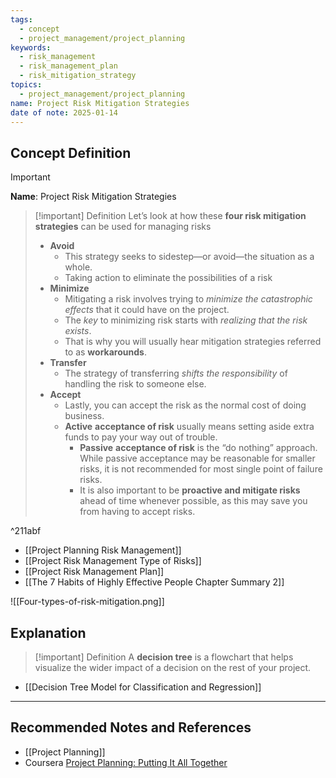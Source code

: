 ```yaml
---
tags:
  - concept
  - project_management/project_planning
keywords:
  - risk_management
  - risk_management_plan
  - risk_mitigation_strategy
topics:
  - project_management/project_planning
name: Project Risk Mitigation Strategies
date of note: 2025-01-14
---
```


## Concept Definition

>[!important]
>**Name**: Project Risk Mitigation Strategies

>[!important] Definition
>Let’s look at how these **four risk mitigation strategies** can be used for managing risks
>- **Avoid**  
>	- This strategy seeks to sidestep—or avoid—the situation as a whole.
>	- Taking action to eliminate the possibilities of a risk
>- **Minimize**
>	- Mitigating a risk involves trying to *minimize the catastrophic effects* that it could have on the project. 
>	- The *key* to minimizing risk starts with *realizing that the risk exists*. 
>	- That is why you will usually hear mitigation strategies referred to as **workarounds**.
>- **Transfer**
>	- The strategy of transferring *shifts the responsibility* of handling the risk to someone else.
>- **Accept**
>	- Lastly, you can accept the risk as the normal cost of doing business. 
>	- **Active** **acceptance of risk** usually means setting aside extra funds to pay your way out of trouble.
>		- **Passive** **acceptance of risk** is the “do nothing” approach. While passive acceptance may be reasonable for smaller risks, it is not recommended for most single point of failure risks. 
>		- It is also important to be **proactive and mitigate risks** ahead of time whenever possible, as this may save you from having to accept risks.

^211abf


- [[Project Planning Risk Management]]
- [[Project Risk Management Type of Risks]]
- [[Project Risk Management Plan]]
- [[The 7 Habits of Highly Effective People Chapter Summary 2]]

![[Four-types-of-risk-mitigation.png]]


## Explanation

>[!important] Definition
>A **decision tree** is a flowchart that helps visualize the wider impact of a decision on the rest of your project.

- [[Decision Tree Model for Classification and Regression]]




-----------
##  Recommended Notes and References

- [[Project Planning]]
- Coursera [Project Planning: Putting It All Together](https://www.coursera.org/learn/project-planning-google/home/welcome)